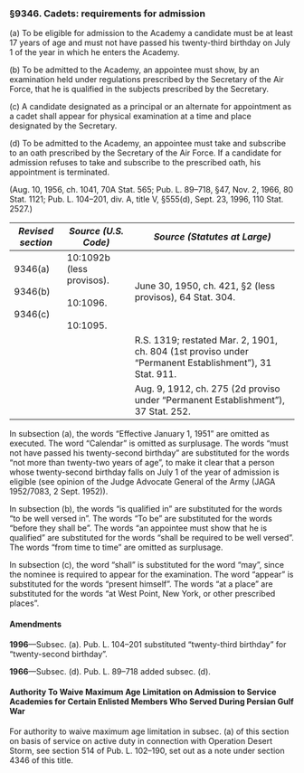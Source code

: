 ### §9346. Cadets: requirements for admission ###

(a) To be eligible for admission to the Academy a candidate must be at least 17 years of age and must not have passed his twenty-third birthday on July 1 of the year in which he enters the Academy.

(b) To be admitted to the Academy, an appointee must show, by an examination held under regulations prescribed by the Secretary of the Air Force, that he is qualified in the subjects prescribed by the Secretary.

(c) A candidate designated as a principal or an alternate for appointment as a cadet shall appear for physical examination at a time and place designated by the Secretary.

(d) To be admitted to the Academy, an appointee must take and subscribe to an oath prescribed by the Secretary of the Air Force. If a candidate for admission refuses to take and subscribe to the prescribed oath, his appointment is terminated.

(Aug. 10, 1956, ch. 1041, 70A Stat. 565; Pub. L. 89–718, §47, Nov. 2, 1966, 80 Stat. 1121; Pub. L. 104–201, div. A, title V, §555(d), Sept. 23, 1996, 110 Stat. 2527.)

|            *Revised section*            |                    *Source (U.S. Code)*                     |                                     *Source (Statutes at Large)*                                     |
|-----------------------------------------|-------------------------------------------------------------|------------------------------------------------------------------------------------------------------|
|9346(a)<br/><br/>9346(b)<br/><br/>9346(c)|10:1092b (less provisos).<br/><br/>10:1096.<br/><br/>10:1095.|                      June 30, 1950, ch. 421, §2 (less provisos), 64 Stat. 304.                       |
|                                         |                                                             |R.S. 1319; restated Mar. 2, 1901, ch. 804 (1st proviso under “Permanent Establishment”), 31 Stat. 911.|
|                                         |                                                             |          Aug. 9, 1912, ch. 275 (2d proviso under “Permanent Establishment”), 37 Stat. 252.           |

In subsection (a), the words “Effective January 1, 1951” are omitted as executed. The word “Calendar” is omitted as surplusage. The words “must not have passed his twenty-second birthday” are substituted for the words “not more than twenty-two years of age”, to make it clear that a person whose twenty-second birthday falls on July 1 of the year of admission is eligible (see opinion of the Judge Advocate General of the Army (JAGA 1952/7083, 2 Sept. 1952)).

In subsection (b), the words “is qualified in” are substituted for the words “to be well versed in”. The words “To be” are substituted for the words “before they shall be”. The words “an appointee must show that he is qualified” are substituted for the words “shall be required to be well versed”. The words “from time to time” are omitted as surplusage.

In subsection (c), the word “shall” is substituted for the word “may”, since the nominee is required to appear for the examination. The word “appear” is substituted for the words “present himself”. The words “at a place” are substituted for the words “at West Point, New York, or other prescribed places”.

#### Amendments ####

**1996**—Subsec. (a). Pub. L. 104–201 substituted “twenty-third birthday” for “twenty-second birthday”.

**1966**—Subsec. (d). Pub. L. 89–718 added subsec. (d).

#### Authority To Waive Maximum Age Limitation on Admission to Service Academies for Certain Enlisted Members Who Served During Persian Gulf War ####

For authority to waive maximum age limitation in subsec. (a) of this section on basis of service on active duty in connection with Operation Desert Storm, see section 514 of Pub. L. 102–190, set out as a note under section 4346 of this title.